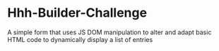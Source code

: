 # Hhh-Builder-Challenge
A simple form that uses JS DOM manipulation to alter and adapt basic HTML code to dynamically display a list of entries
